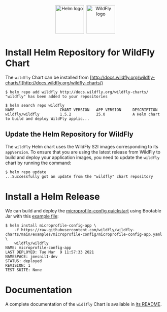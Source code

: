 
<p align="center">
  <a href="https://helm.sh"><img src="https://helm.sh/img/helm.svg" alt="Helm logo" title="WildFly" height="90"/></a>&nbsp;
  <a href="https://wildfly.org/"><img src="https://design.jboss.org/wildfly/logo/final/wildfly_logo.svg" alt="WildFly logo" title="WildFly" height="90"/></a>
</p>

# Install Helm Repository for WildFly Chart

The `wildfly` Chart can be installed from [http://docs.wildfly.org/wildfly-charts/](http://docs.wildfly.org/wildfly-charts/)

```
$ helm repo add wildfly http://docs.wildfly.org/wildfly-charts/
"wildfly" has been added to your repositories

$ helm search repo wildfly
NAME                    CHART VERSION   APP VERSION     DESCRIPTION
wildfly/wildfly         1.5.2           25.0            A Helm chart to build and deploy WildFly applic...
```

## Update the Helm Repository for WildFly

The `wildfly` Helm chart uses the WildFly S2I images corresponding to its `appVersion`. To ensure that you are using the latest release from WildFly to build and deploy your application images, you need to update the `wildfly` chart by running the command:

```
$ helm repo update
...Successfully got an update from the "wildfly" chart repository
```

# Install a Helm Release

We can build and deploy the [microprofile-config quickstart](https://github.com/wildfly/quickstart/tree/master/microprofile-config) using Bootable Jar with this [example file](https://raw.githubusercontent.com/wildfly/wildfly-charts/main/examples/microprofile-config/microprofile-config-app.yaml):

```
$ helm install microprofile-config-app \
    -f https://raw.githubusercontent.com/wildfly/wildfly-charts/main/examples/microprofile-config/microprofile-config-app.yaml \
    wildfly/wildfly
NAME: microprofile-config-app
LAST DEPLOYED: Tue Mar  9 11:57:33 2021
NAMESPACE: jmesnil1-dev
STATUS: deployed
REVISION: 1
TEST SUITE: None
```

# Documentation

A complete documentation of the `widlfly` Chart is available in [its README](https://github.com/wildfly/wildfly-charts/blob/main/charts/wildfly/README.md).

